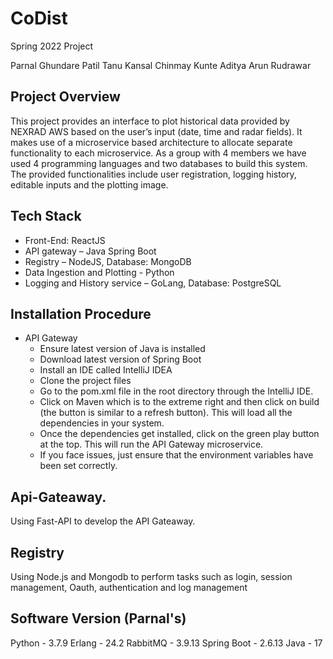 # CoDist
Spring 2022 Project

Parnal Ghundare Patil
Tanu Kansal
Chinmay Kunte
Aditya Arun Rudrawar

## Project Overview

This project provides an interface to plot historical data provided by NEXRAD AWS based on the user’s input (date, time and radar fields). It makes use of  a microservice based architecture to allocate separate functionality to each microservice. As a group with 4 members we have used 4 programming languages and two databases to build this system. The provided functionalities include user registration, logging history, editable inputs and the plotting image.

## Tech Stack

- Front-End: ReactJS
- API gateway – Java Spring Boot
- Registry – NodeJS, Database: MongoDB
- Data Ingestion and Plotting - Python
- Logging and History service – GoLang, Database: PostgreSQL

## Installation Procedure

- API Gateway
    - Ensure latest version of Java is installed
   - Download latest version of Spring Boot
   - Install an IDE called IntelliJ IDEA
   - Clone the project files
   - Go to the pom.xml file in the root directory through the IntelliJ IDE.
   - Click on Maven which is to the extreme right and then click on build (the button is similar to a refresh button). This will load all the dependencies in your system.
   - Once the dependencies get installed, click on the green play button at the top. This will run the API Gateway microservice.
   - If you face issues, just ensure that the environment variables have been set correctly.


## Api-Gateaway.
Using Fast-API to develop the API Gateaway.

## Registry
Using Node.js and Mongodb to perform tasks such as login, session management, Oauth, authentication and log management

## Software Version (Parnal's)
Python - 3.7.9
Erlang - 24.2
RabbitMQ - 3.9.13
Spring Boot - 2.6.13
Java - 17
